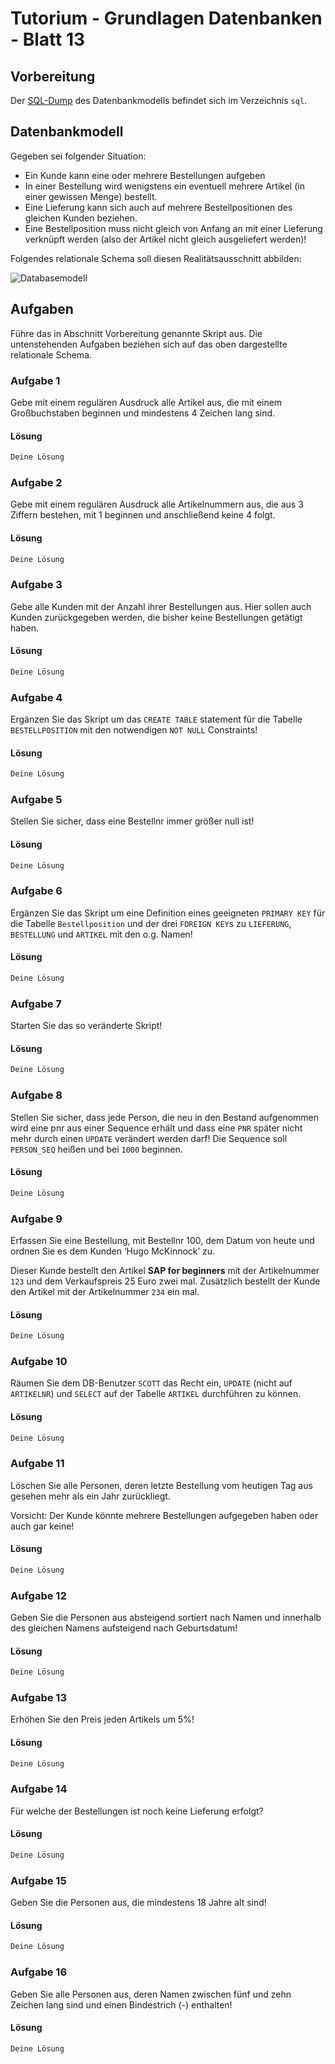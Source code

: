 # Tutorium - Grundlagen Datenbanken - Blatt 13

## Vorbereitung
Der [SQL-Dump](./sql/04_schema_altklausur.sql) des Datenbankmodells befindet sich im Verzeichnis `sql`.

## Datenbankmodell
Gegeben sei folgender Situation:
+ Ein Kunde kann eine oder mehrere Bestellungen aufgeben
+ In einer Bestellung wird wenigstens ein eventuell mehrere Artikel (in einer gewissen Menge) bestellt.
+ Eine Lieferung kann sich auch auf mehrere Bestellpositionen des gleichen Kunden beziehen.
+ Eine Bestellposition muss nicht gleich von Anfang an mit einer Lieferung verknüpft werden (also der Artikel nicht gleich ausgeliefert werden)!

Folgendes relationale Schema soll diesen Realitätsausschnitt abbilden:

![Databasemodell](./img/schema_alt_klausur.png)

## Aufgaben
Führe das in Abschnitt Vorbereitung genannte Skript aus. Die untenstehenden Aufgaben beziehen sich auf das oben dargestellte relationale Schema.

### Aufgabe 1
Gebe mit einem regulären Ausdruck alle Artikel aus, die mit einem Großbuchstaben beginnen und mindestens 4 Zeichen lang sind.

#### Lösung
```sql
Deine Lösung
```

### Aufgabe 2
Gebe mit einem regulären Ausdruck alle Artikelnummern aus, die aus 3 Ziffern bestehen, mit 1 beginnen und anschließend keine 4 folgt.

#### Lösung
```sql
Deine Lösung
```

### Aufgabe 3
Gebe alle Kunden mit der Anzahl ihrer Bestellungen aus. Hier sollen auch Kunden zurückgegeben werden, die bisher keine Bestellungen getätigt haben.

#### Lösung
```sql
Deine Lösung
```

### Aufgabe 4
Ergänzen Sie das Skript um das `CREATE TABLE` statement für die Tabelle `BESTELLPOSITION` mit den notwendigen `NOT NULL` Constraints!

#### Lösung
```sql
Deine Lösung
```

### Aufgabe 5
Stellen Sie sicher, dass eine Bestellnr immer größer null ist!

#### Lösung
```sql
Deine Lösung
```

### Aufgabe 6
Ergänzen Sie das Skript um eine Definition eines geeigneten `PRIMARY KEY` für die Tabelle `Bestellposition` und der drei `FOREIGN KEY`s zu `LIEFERUNG`, `BESTELLUNG` und `ARTIKEL` mit den o.g. Namen!

#### Lösung
```sql
Deine Lösung
```

### Aufgabe 7
Starten Sie das so veränderte Skript!

#### Lösung
```sql
Deine Lösung
```

### Aufgabe 8
Stellen Sie sicher, dass jede Person, die neu in den Bestand aufgenommen wird eine pnr aus einer Sequence erhält und dass eine `PNR` später nicht mehr durch einen `UPDATE` verändert werden darf! Die Sequence soll `PERSON_SEQ` heißen und bei `1000` beginnen.

#### Lösung
```sql
Deine Lösung
```

### Aufgabe 9
Erfassen Sie eine Bestellung, mit Bestellnr 100, dem Datum von heute und ordnen Sie es dem Kunden ‘Hugo McKinnock’ zu.

Dieser Kunde bestellt den Artikel **SAP for beginners** mit der Artikelnummer `123` und dem Verkaufspreis 25 Euro zwei mal. Zusätzlich bestellt der Kunde den Artikel mit der Artikelnummer `234` ein mal.

#### Lösung
```sql
Deine Lösung
```

### Aufgabe 10
Räumen Sie dem DB-Benutzer `SCOTT` das Recht ein, `UPDATE` (nicht auf `ARTIKELNR`) und `SELECT` auf der Tabelle `ARTIKEL` durchführen zu können.

#### Lösung
```sql
Deine Lösung
```

### Aufgabe 11
Löschen Sie alle Personen, deren letzte Bestellung vom heutigen Tag aus gesehen mehr als ein Jahr zurückliegt.

Vorsicht: Der Kunde könnte mehrere Bestellungen aufgegeben haben oder auch gar keine!

#### Lösung
```sql
Deine Lösung
```

### Aufgabe 12
Geben Sie die Personen aus absteigend sortiert nach Namen und innerhalb des gleichen Namens aufsteigend nach Geburtsdatum!

#### Lösung
```sql
Deine Lösung
```

### Aufgabe 13
Erhöhen Sie den Preis jeden Artikels um 5%!

#### Lösung
```sql
Deine Lösung
```

### Aufgabe 14
Für welche der Bestellungen ist noch keine Lieferung erfolgt?

#### Lösung
```sql
Deine Lösung
```

### Aufgabe 15
Geben Sie die Personen aus, die mindestens 18 Jahre alt sind!

#### Lösung
```sql
Deine Lösung
```

### Aufgabe 16
Geben Sie alle Personen aus, deren Namen zwischen fünf und zehn Zeichen lang sind und einen Bindestrich (-) enthalten!

#### Lösung
```sql
Deine Lösung
```
